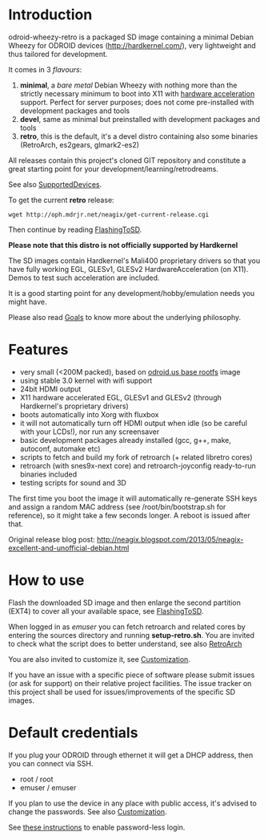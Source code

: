 # Introduction #

odroid-wheezy-retro is a packaged SD image containing a minimal Debian Wheezy for ODROID devices (http://hardkernel.com/), very lightweight and thus tailored for development.

It comes in 3 _flavours_:

  1. **minimal**, a _bare metal_ Debian Wheezy with nothing more than the strictly necessary minimum to boot into X11 with [hardware acceleration](HardwareAcceleration.md) support. Perfect for server purposes; does not come pre-installed with development packages and tools
  1. **devel**, same as minimal but preinstalled with development packages and tools
  1. **retro**, this is the default, it's a devel distro containing also some binaries (RetroArch, es2gears, glmark2-es2)

All releases contain this project's cloned GIT repository and constitute a great starting point for your development/learning/retrodreams.

See also [SupportedDevices](SupportedDevices.md).

To get the current **retro** release:

```
wget http://oph.mdrjr.net/neagix/get-current-release.cgi
```

Then continue by reading [FlashingToSD](FlashingToSD.md).

**Please note that this distro is not officially supported by Hardkernel**

The SD images contain Hardkernel's Mali400 proprietary drivers so that you have fully working EGL, GLESv1, GLESv2 HardwareAcceleration (on X11). Demos to test such acceleration are included.

It is a good starting point for any development/hobby/emulation needs you might have.

Please also read [Goals](Goals.md) to know more about the underlying philosophy.

# Features #

  * very small (<200M packed), based on [odroid.us base rootfs](http://odroid.us/mediawiki/index.php?title=Debian_Wheezy_Instructions) image
  * using stable 3.0 kernel with wifi support
  * 24bit HDMI output
  * X11 hardware accelerated EGL, GLESv1 and GLESv2 (through Hardkernel's proprietary drivers)
  * boots automatically into Xorg with fluxbox
  * it will not automatically turn off HDMI output when idle (so be careful with your LCDs!), nor run any screensaver
  * basic development packages already installed (gcc, g++, make, autoconf, automake etc)
  * scripts to fetch and build my fork of retroarch (+ related libretro cores)
  * retroarch (with snes9x-next core) and retroarch-joyconfig ready-to-run binaries included
  * testing scripts for sound and 3D

The first time you boot the image it will automatically re-generate SSH keys and assign a random MAC address (see /root/bin/bootstrap.sh for reference), so it might take a few seconds longer. A reboot is issued after that.

Original release blog post: http://neagix.blogspot.com/2013/05/neagix-excellent-and-unofficial-debian.html

# How to use #

Flash the downloaded SD image and then enlarge the second partition (EXT4) to cover all your available space, see [FlashingToSD](FlashingToSD.md).

When logged in as _emuser_ you can fetch retroarch and related cores by entering the sources directory and running **setup-retro.sh**. You are invited to check what the script does to better understand, see also [RetroArch](RetroArch.md)

You are also invited to customize it, see [Customization](Customization.md).

If you have an issue with a specific piece of software please submit issues (or ask for support) on their relative project facilities. The issue tracker on this project shall be used for issues/improvements of the specific SD images.

# Default credentials #

If you plug your ODROID through ethernet it will get a DHCP address, then you can connect via SSH.

  * root / root
  * emuser / emuser

If you plan to use the device in any place with public access, it's advised to change the passwords. See also [Customization](Customization.md).

See [these instructions](http://www.debian-administration.org/articles/152) to enable password-less login.
